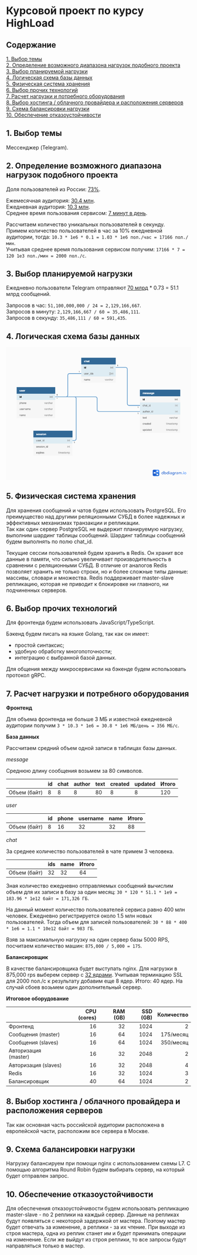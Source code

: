 # Курсовой проект по курсу HighLoad

## Содержание

[1. Выбор темы](#1) <br>
[2. Определение возможного диапазона нагрузок подобного проекта](#2) <br>
[3. Выбор планируемой нагрузки](#3) <br>
[4. Логическая схема базы данных](#4) <br>
[5. Физическая система хранения](#5) <br>
[6. Выбор прочих технологий](#6) <br>
[7. Расчет нагрузки и потребного оборудования](#7) <br>
[8. Выбор хостинга / облачного провайдера и расположения серверов](#8) <br>
[9. Схема балансировки нагрузки](#9) <br>
[10. Обеспечение отказоустойчивости](#10) <br>

## 1. <a name="1"></a> Выбор темы

Мессенджер (Telegram).

## 2. <a name="2"></a> Определение возможного диапазона нагрузок подобного проекта

Доля пользователей из России: [73%](https://exlibris.ru/news/telegram-2020-auditoriya-i-kanaly/). <br>

Ежемесячная аудитория: [30.4 млн](https://webindex.mediascope.net/report?byGeo=2&byDevice=3&byDevice=1&byDevice=2&byMonth=202011&id=240443). <br>
Ежедневная аудитория: [10.3 млн](https://webindex.mediascope.net/report?byGeo=2&byDevice=3&byDevice=1&byDevice=2&byMonth=202011&id=240443). <br>
Среднее время пользования сервисом: [7 минут в день](https://exlibris.ru/news/telegram-2020-auditoriya-i-kanaly/).

Рассчитаем количество уникальных пользователей в секунду. <br>
Примем количество пользователей в час за 10% ежедневной аудитории, тогда: `10.3 * 1e6 * 0.1 = 1.03 * 1e6 пол./час = 17166 пол./мин`. <br>
Учитывая среднее время пользования сервисом получим: `17166 * 7 = 120 1е3 пол./мин = 2000 пол./c`.

## 3. <a name="3"></a> Выбор планируемой нагрузки

Ежедневно пользователи Telegram отправляют [70 млрд](https://relayto.com/relayto/telegram-open-network-ton-ico-whitepaper-6kf4rycn/pdf) * 0.73 = 51.1 млрд сообщений. <br>

Запросов в час: `51,100,000,000 / 24 = 2,129,166,667`. <br>
Запросов в минуту: `2,129,166,667 / 60 = 35,486,111`. <br>
Запросов в секунду: `35,486,111 / 60 = 591,435`.

## 4. <a name="4"></a> Логическая схема базы данных

![](schema.png)

## 5. <a name="5"></a> Физическая система хранения

Для хранения сообщений и чатов будем использовать PostgreSQL.
Его преимущество над другими реляционными СУБД в более надежных и эффективных механизмах транзакции и репликации. <br>
Так как один сервер PostgreSQL не выдержит планируемую нагрузку, выполним шардинг таблицы сообщений.
Шардинг таблицы сообщений будем выполнять по полю chat_id.

Текущие сессии пользователей будем хранить в Redis.
Он хранит все данные в памяти, что сильно увеличивает производительность в сравнении с реляционными СУБД.
В отличие от аналогов Redis позволяет хранить не только строки, но и более сложные типы данные: массивы, словари и множества.
Redis поддерживает master-slave репликацию, которая не приводит к блокировке ни главного, ни подчиненных серверов.

## 6. <a name="6"></a> Выбор прочих технологий

Для фронтенда будем использовать JavaScript/TypeScript.

Бэкенд будем писать на языке Golang, так как он имеет:
- простой синтаксис;
- удобную обработку многопоточности;
- интеграцию с выбранной базой данных.

Для общения между микросервисами на бэкенде будем использовать протокол gRPC.

## 7. <a name="7"></a> Расчет нагрузки и потребного оборудования

**Фронтенд**

Для объема фронтенда не больше 3 МБ и известной ежедневной аудитории получим
`3 * 10.3 * 1e6 = 30.8 * 1e6 МБ/день = 356 МБ/с`.

**База данных**

Рассчитаем средний объем одной записи в таблицах базы данных.

*message*

Среднюю длину сообщения возьмем за 80 символов.

&nbsp; | id | chat | author | text | created | updated | Итого
--- | --- | --- | --- | --- | --- | --- | ---
Объем (байт) | 8 | 8 | 8 | 80 | 8 | 8 | 120

*user*

&nbsp; | id | phone | username | name | Итого
--- | --- | --- | --- | --- | ---
Объем (байт) | 8 | 16 | 32 | 32 | 88

*chat*

За среднее количество пользователей в чате примем 3 человека.

&nbsp; | ids | name | Итого
--- | --- | --- | ---
Объем (байт) | 32 | 32 | 64

Зная количество ежедневно отправляемых сообщений вычислим объем для их записи в базу за один месяц:
`30 * 120 * 51.1 * 1e9 = 183.96 * 1e12 байт = 171,326 ГБ`.

На данный момент количество пользователей сервиса равно 400 млн человек.
Ежедневно регистрируется около 1.5 млн новых пользователей.
Тогда объем для записей пользователей:
`30 * 88 * 400 * 1e6 = 1.1 * 10e12 байт = 983 ГБ`.

Взяв за максимальную нагрузку на один сервер базы 5000 RPS, посчитаем количество машин: `875,000 / 5,000 = 175`.

**Балансировщик**

В качестве балансировщика будет выступать nginx.
Для нагрузки в 875,000 rps выберем сервер с [32 ядрами](https://www.nginx.com/blog/testing-the-performance-of-nginx-and-nginx-plus-web-servers/).
Учитывая терминацию SSL для 2000 пол./с к результату добавим еще 8 ядер.
Итого: 40 ядер.
На случай сбоев возьмем один дополнительный сервер.

**Итоговое оборудование**

&nbsp; | CPU (cores) | RAM (GB) | SSD (GB) | Количество
--- | ---: | ---: | ---: | ---:
Фронтенд | 16 | 32 | 1024 | 2
Сообщения (master) | 16 | 64 | 1024 | 175/месяц
Сообщения (slaves) | 16 | 64 | 1024 | 350/месяц
Авторизация (master) | 16 | 32 | 2048 | 2
Авторизация (slaves) | 16 | 32 | 2048 | 4
Redis | 16 | 32 | 1024 | 3
Балансировщик | 40 | 64 | 1024 | 2

## 8. <a name="8"></a> Выбор хостинга / облачного провайдера и расположения серверов

Так как основная часть российской аудитории расположена в европейской части, расположим все сервера в Москве.

## 9. <a name="9"></a> Схема балансировки нагрузки

Нагрузку балансируем при помощи nginx с использованием схемы L7.
С помощью алгоритма Round Robin будем выбирать сервер, на который будет отправлен запрос.

## 10. <a name="10"></a> Обеспечение отказоустойчивости

Для обеспечения отказоустойчивости будем использовать репликацию master-slave - по 2 реплики на каждый сервер.
Данные на репликах будут появляться с некоторой задержкой от мастера.
Поэтому мастер будет отвечать за изменение, а реплики - за их чтение.
При выходе из строя мастера, одна из реплик станет им и будет принимать операции на изменение.
Если же выйдут из строя реплики, то все запросы будут направляться только в мастер.